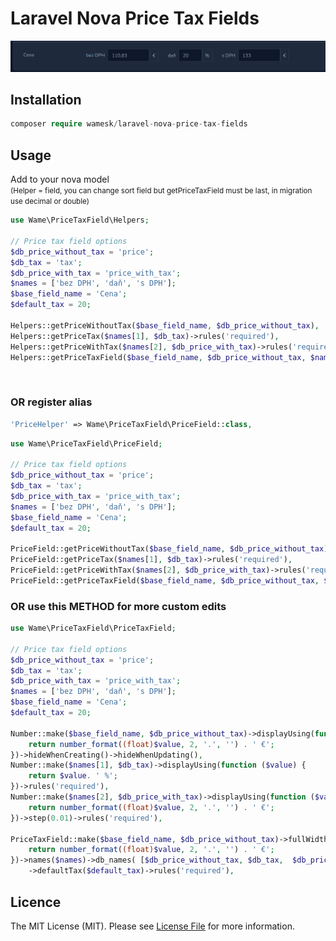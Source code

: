 # Laravel Nova Price Tax Fields

<img alt="preview" src="img.png">

## Installation

``` php
composer require wamesk/laravel-nova-price-tax-fields
```

## Usage
Add to your nova model <br>
<small>
(Helper = field, you can change sort field but getPriceTaxField must be last, in migration use decimal or double)
</small>



``` php
use Wame\PriceTaxField\Helpers;

// Price tax field options
$db_price_without_tax = 'price';
$db_tax = 'tax';
$db_price_with_tax = 'price_with_tax';
$names = ['bez DPH', 'daň', 's DPH'];
$base_field_name = 'Cena';
$default_tax = 20;
        
Helpers::getPriceWithoutTax($base_field_name, $db_price_without_tax),
Helpers::getPriceTax($names[1], $db_tax)->rules('required'),
Helpers::getPriceWithTax($names[2], $db_price_with_tax)->rules('required'),
Helpers::getPriceTaxField($base_field_name, $db_price_without_tax, $names, $db_tax, $db_price_with_tax, $default_tax)->rules('required'),
```
<br>

### OR register alias

``` php
'PriceHelper' => Wame\PriceTaxField\PriceField::class,
```

``` php
use Wame\PriceTaxField\PriceField;

// Price tax field options
$db_price_without_tax = 'price';
$db_tax = 'tax';
$db_price_with_tax = 'price_with_tax';
$names = ['bez DPH', 'daň', 's DPH'];
$base_field_name = 'Cena';
$default_tax = 20;

PriceField::getPriceWithoutTax($base_field_name, $db_price_without_tax),
PriceField::getPriceTax($names[1], $db_tax)->rules('required'),
PriceField::getPriceWithTax($names[2], $db_price_with_tax)->rules('required'),
PriceField::getPriceTaxField($base_field_name, $db_price_without_tax, $names, $db_tax, $db_price_with_tax, $default_tax)->rules('required'),
```

### OR use this METHOD for more custom edits

``` php
use Wame\PriceTaxField\PriceTaxField;

// Price tax field options
$db_price_without_tax = 'price';
$db_tax = 'tax';
$db_price_with_tax = 'price_with_tax';
$names = ['bez DPH', 'daň', 's DPH'];
$base_field_name = 'Cena';
$default_tax = 20;

Number::make($base_field_name, $db_price_without_tax)->displayUsing(function ($value) {
    return number_format((float)$value, 2, '.', '') . ' €';
})->hideWhenCreating()->hideWhenUpdating(),
Number::make($names[1], $db_tax)->displayUsing(function ($value) {
    return $value. ' %';
})->rules('required'),
Number::make($names[2], $db_price_with_tax)->displayUsing(function ($value) {
    return number_format((float)$value, 2, '.', '') . ' €';
})->step(0.01)->rules('required'),

PriceTaxField::make($base_field_name, $db_price_without_tax)->fullWidth()->displayUsing(function ($value) {
    return number_format((float)$value, 2, '.', '') . ' €';
})->names($names)->db_names( [$db_price_without_tax, $db_tax,  $db_price_with_tax])->hideFromIndex()->hideFromDetail()
    ->defaultTax($default_tax)->rules('required'),
```

## Licence

The MIT License (MIT). Please see [License File](LICENCE) for more information.
